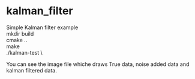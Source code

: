 # kalman_filter
Simple Kalman filter example \
mkdir build \
cmake ..\
make\
./kalman-test \

You can see the image file whiche draws True data, noise added data and kalman filtered data. 

